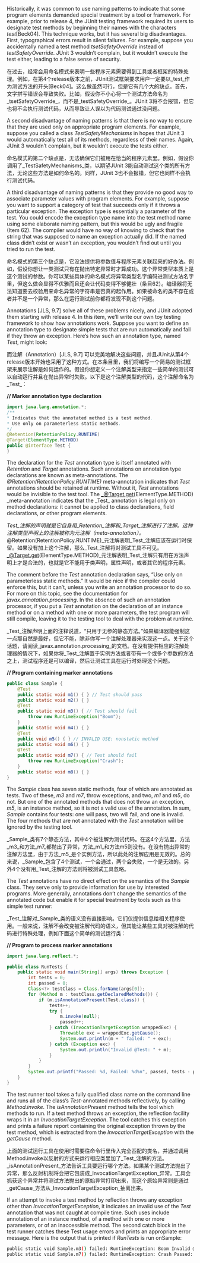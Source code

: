 Historically, it was common to use naming patterns to indicate that some program elements demanded special treatment by a tool or framework. For example, prior to release 4, the JUnit testing framework required its users to designate test methods by beginning their names with the characters _test_\[Beck04\]. This technique works, but it has several big disadvantages. First, typographical errors result in silent failures. For example, suppose you accidentally named a test method _tsetSafetyOverride_ instead of _testSafetyOverride_. JUnit 3 wouldn’t complain, but it wouldn’t execute the test either, leading to a false sense of security.

在过去，经常会用命名模式来表明一些程序元素需要得到工具或者框架的特殊处理。例如，在第4个release版本之前，JUnit测试框架要求用户一定要以_test_作为测试方法的开头\[Beck04\]。这么做虽然可行，但是它有几个大的缺点。首先，文字拼写错误会导致失败。比如，假设你不小心将一个测试方法命名为_tsetSafetyOverride_，而不是_testSafetyOverride_。JUnit 3将不会报错，但它也将不会执行测试代码，从而导致让人误以为代码测试通过没问题。

A second disadvantage of naming patterns is that there is no way to ensure that they are used only on appropriate program elements. For example, suppose you called a class _TestSafetyMechanisms_ in hopes that JUnit 3 would automatically test all of its methods, regardless of their names. Again, JUnit 3 wouldn’t complain, but it wouldn’t execute the tests either.

命名模式的第二个缺点是，无法确保它们被用在恰当的程序元素里。例如，假设你调用了_TestSafetyMechanisms_类，以期望JUnit 3能自动测试这个类的所有方法，无论这些方法是如何命名的。同样，JUnit 3也不会报错，但它也同样不会执行测试代码。

A third disadvantage of naming patterns is that they provide no good way to associate parameter values with program elements. For example, suppose you want to support a category of test that succeeds only if it throws a particular exception. The exception type is essentially a parameter of the test. You could encode the exception type name into the test method name using some elaborate naming pattern, but this would be ugly and fragile \(Item 62\). The compiler would have no way of knowing to check that the string that was supposed to name an exception actually did. If the named class didn’t exist or wasn’t an exception, you wouldn’t find out until you tried to run the test.

命名模式的第三个缺点是，它没法提供将参数值与程序元素关联起来的好办法。例如，假设你想让一类测试只有在抛出特定异常时才算成功。这个异常类型本质上是这个测试的参数。你可以某些具体的命名模式将异常类型名字编码进测试方法名字里，但这么做会显得不优雅而且还会让代码变得不够健壮（条目62）。编译器将无法知道要去校验用来命名异常的字符串是否真的起作用。如果被命名的类不存在或者并不是一个异常，那么在运行测试前你都将发现不到这个问题。

Annotations \[JLS, 9.7\] solve all of these problems nicely, and JUnit adopted them starting with release 4. In this item, we’ll write our own toy testing framework to show how annotations work. Suppose you want to define an annotation type to designate simple tests that are run automatically and fail if they throw an exception. Here’s how such an annotation type, named _Test_, might look:

而注解（Annotation）\[JLS, 9.7\] 可以完美地解决这些问题，并且JUnit从第4个release版本开始也采用了这种方式。在本条目里，我们将编写一个简易的测试框架来展示注解是如何运作的。假设你想定义一个注解类型来指定一些简单的测试可以自动运行并且在抛出异常时失败。以下是这个注解类型的代码，这个注解命名为_Test_：

**// Marker annotation type declaration**

```java
import java.lang.annotation.*;
/**
* Indicates that the annotated method is a test method. 
* Use only on parameterless static methods.
*/
@Retention(RetentionPolicy.RUNTIME) 
@Target(ElementType.METHOD) 
public @interface Test {
}
```

The declaration for the _Test_ annotation type is itself annotated with _Retention_ and _Target_ annotations. Such annotations on annotation type declarations are known as meta-annotations. The _@Retention\(RetentionPolicy.RUNTIME\)_ meta-annotation indicates that _Test_ annotations should be retained at runtime. Without it, _Test_ annotations would be invisible to the test tool. The _@Target.get\(ElementType.METHOD\) \_meta-annotation indicates that the \_Test_ annotation is legal only on method declarations: it cannot be applied to class declarations, field declarations, or other program elements.

_Test_注解的声明就是它自身用_Retention_注解和_Target_注解进行了注解。这种注解类型声明上的注解被称为元注解（meta-annotation）。_@Retention\(RetentionPolicy.RUNTIME\)_元注解表明_Test_注解应该在运行时保留。如果没有加上这个注解，那么_Test_注解将对测试工具不可见。_@Target.get\(ElementType.METHOD\)_元注解表明_Test_注解只有用在方法声明上才是合法的，也就是它不能用于类声明，属性声明，或者其它的程序元素。

The comment before the _Test_ annotation declaration says, “Use only on parameterless static methods.” It would be nice if the compiler could enforce this, but it can’t, unless you write an annotation processor to do so. For more on this topic, see the documentation for _javax.annotation.processing_. In the absence of such an annotation processor, if you put a _Test_ annotation on the declaration of an instance method or on a method with one or more parameters, the test program will still compile, leaving it to the testing tool to deal with the problem at runtime.

_Test_注解声明上面的注释说道，“只用于无参的静态方法。”如果编译器能强制这一点那自然是最好，但它不能，除非你写一个注解处理器来实现这一点。关于这个话题，请阅读_javax.annotation.processing_的文档。在没有提供相应的注解处理器的情况下，如果你将_Test_注解置于实例方法或者带有一个或多个参数的方法之上，测试程序还是可以编译，然后让测试工具在运行时处理这个问题。

**// Program containing marker annotations**

```java
public class Sample {
    @Test 
    public static void m1() { } // Test should pass 
    public static void m2() { }
    @Test 
    public static void m3() { // Test should fail
        throw new RuntimeException("Boom"); 
    }
    public static void m4() { }
    @Test 
    public void m5() { } // INVALID USE: nonstatic method
    public static void m6() { }
    @Test 
    public static void m7() { // Test should fail
        throw new RuntimeException("Crash"); 
    }
    public static void m8() { } 
}
```

The _Sample_ class has seven static methods, four of which are annotated as tests. Two of these, _m3_ and _m7_, throw exceptions, and two, _m1_ and _m5_, do not. But one of the annotated methods that does not throw an exception, _m5_, is an instance method, so it is not a valid use of the annotation. In sum, _Sample_ contains four tests: one will pass, two will fail, and one is invalid. The four methods that are not annotated with the _Test_ annotation will be ignored by the testing tool.

_Sample_类有7个静态方法，其中4个被注解为测试代码。在这4个方法里，方法_m3_和方法_m7_都抛出了异常，方法_m1_和方法m5则没有。在没有抛出异常的注解方法里，由于方法_m5_是个实例方法，所以此处的注解应用是无效的。总的来说，_Sample_包含了4个测试，一个会通过，两个会失败，一个是无效的。另外4个没有用_Test_注解的方法则将被测试工具忽略。

The _Test_ annotations have no direct effect on the semantics of the _Sample_ class. They serve only to provide information for use by interested programs. More generally, annotations don’t change the semantics of the annotated code but enable it for special treatment by tools such as this simple test runner:

_Test_注解对_Sample_类的语义没有直接影响。它们仅提供信息给相关程序使用。一般来说，注解不会改变被注解代码的语义，但其能让某些工具对被注解的代码进行特殊处理，例如下面这个简单的测试运行类：

**// Program to process marker annotations**

```java
import java.lang.reflect.*;

public class RunTests {
    public static void main(String[] args) throws Exception {
        int tests = 0;
        int passed = 0;
        Class<?> testClass = Class.forName(args[0]);
        for (Method m : testClass.getDeclaredMethods()) { 
            if (m.isAnnotationPresent(Test.class)) {
                tests++; 
                try {
                    m.invoke(null);
                    passed++;
                } catch (InvocationTargetException wrappedExc) {
                    Throwable exc = wrappedExc.getCause();
                    System.out.println(m + " failed: " + exc); 
                } catch (Exception exc) {
                    System.out.println("Invalid @Test: " + m); 
                }
            } 
        }
        System.out.printf("Passed: %d, Failed: %d%n", passed, tests - passed);
    } 
}
```

The test runner tool takes a fully qualified class name on the command line and runs all of the class’s _Test_-annotated methods reflectively, by calling _Method.invoke_. The _isAnnotationPresent_ method tells the tool which methods to run. If a test method throws an exception, the reflection facility wraps it in an _InvocationTargetException_. The tool catches this exception and prints a failure report containing the original exception thrown by the test method, which is extracted from the _InvocationTargetException_ with the _getCause_ method.

上面的测试运行工具在使用时需要往命令行里传入完全匹配的类名，并通过调用Method.invoke以反射的方式来运行相应类里加了_Test_注解的方法。_isAnnotationPresent_方法告诉工具要运行哪个方法。如果某个测试方法抛出了异常，那么反射机制将会把它包装成_InvocationTargetException_异常。工具会抓获这个异常并将测试方法抛出的原始异常打印出来，而这个原始异常则是通过_getCause_方法从_InvocationTargetException_抽离出来。

If an attempt to invoke a test method by reflection throws any exception other than _InvocationTargetException_, it indicates an invalid use of the _Test_ annotation that was not caught at compile time. Such uses include annotation of an instance method, of a method with one or more parameters, or of an inaccessible method. The second catch block in the test runner catches these Test usage errors and prints an appropriate error message. Here is the output that is printed if _RunTests_ is run onSample:

```bash
public static void Sample.m3() failed: RuntimeException: Boom Invalid @Test: public void Sample.m5()
public static void Sample.m7() failed: RuntimeException: Crash Passed: 1, Failed: 3

```



